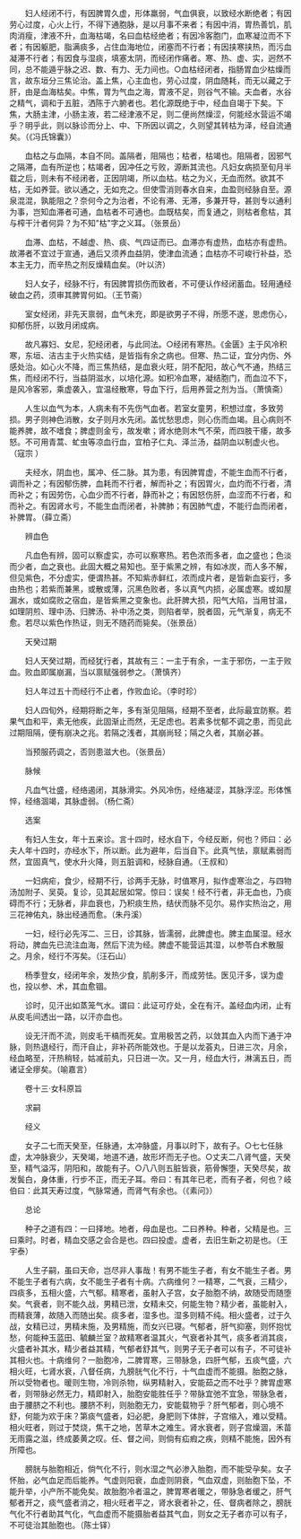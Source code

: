 <!-- { "loadSidebar": true } -->
　　妇人经闭不行，有因脾胃久虚，形体羸弱，气血俱衰，以致经水断绝者；有因劳心过度，心火上行，不得下通胞脉，是以月事不来者；有因中消，胃热善饥，肌肉消瘦，津液不升，血海枯竭，名曰血枯经绝者；有因冷客胞门，血寒凝泣而不下者；有因躯肥，脂满痰多，占住血海地位，闭塞而不行者；有因挟寒挟热，而污血凝滞不行者；有因食与湿痰，填塞太阴，而经闭作痛者。寒、热、虚、实，迥然不同，总不能遁乎脉之迟、数、有力、无力间也。○血枯经闭者，指肠胃血少枯燥而言，故东垣分三焦论治。盖上焦，心主血也，劳心过度，阴血随耗，而无以藏之于肝，由是血海枯矣。中焦，胃为气血之海，胃液不足，则谷气不输。夫血者，水谷之精气，调和于五脏，洒陈于六腑者也。若化源既绝于中，经血自竭于下矣。下焦，大肠主津，小肠主液，若二经津液不足，则二便尚然燥涩，何能经水营运不竭乎？明乎此，则以脉诊而分上、中、下所因以调之，久则望其转枯为泽，经自流通矣。（《冯氏锦囊》）

　　血枯之与血隔，本自不同。盖隔者，阻隔也；枯者，枯竭也。阻隔者，因邪气之隔滞，血有所逆也；枯竭者，因冲任之亏败，源断其流也。凡妇女病损至旬月半载之后，则未有不经闭者，正因阴竭，所以血枯。枯之为义，无血而然。欲其不枯，无如养营。欲以通之，无如充之。但使雪消则春水自来，血盈则经脉自至。源泉混混，孰能阻之？奈何今之为治者，不论有滞、无滞，多兼开导，甚则专以通利为事，岂知血滞者可通，血枯者不可通也。血既枯矣，而复通之，则枯者愈枯，其与榨干汁者何异？为不知"枯"字之义耳。（张景岳）

　　血滞、血枯，不越虚、热、痰、气四证而已。血滞亦有虚热，血枯亦有虚热。故滞者不宜过于宣通，通后又须养血益阴，使津血流通；血枯亦不可峻行补益，恐本主无力，而辛热之剂反燥精血矣。（叶以济）

　　妇人女子，经脉不行，有因脾胃损伤而致者，不可便认作经闭蓄血。轻用通经破血之药，须审其脾胃何如。（王节斋）

　　室女经闭，非先天禀弱，血气未充，即是欲男子不得，所愿不遂，思虑伤心，抑郁伤肝，以致月闭成病。

　　故凡寡妇、女尼，犯经闭者，与此同法。○经闭有寒热。《金匮》主于风冷积寒，东垣、洁古主于火热实结，是皆指有余之病也。但寒、热二证，宜分内伤、外感处治。如心火不降，而三焦热结，是血衰火旺，阴不配阳，故心气不通，热结三焦，而经闭不行，当益阴滋水，以培化源。如积冷血寒，凝结胞门，而血泣不下，是风冷客邪，乘虚袭入，宜温经散寒，导血下行，后用养营之剂为当。（萧慎斋）

　　人生以血气为本，人病未有不先伤气血者。若室女童男，积想过度，多致劳损。男子则神色消散，女子则月水先闭。盖忧愁思虑，则心伤而血竭。且心病则不能养脾，故不嗜食；脾虚则金亏，故发嗽；肾水绝则木气不荣，而四肢干痿，故多怒。不可用青蒿、虻虫等凉血行血，宜柏子仁丸、泽兰汤，益阴血以制虚火也。（寇宗 ）

　　夫经水，阴血也，属冲、任二脉。其为患，有因脾胃虚，不能生血而不行者，调而补之；有因郁伤脾，血耗而不行者，解而补之；有因胃火，血灼而不行者，清而补之；有因劳伤，心血少而不行者，静而补之；有因怒伤肝，血涩而不行者，和而补之。有因肾水亏，不能生血而闭者，补脾肺；有因肺气虚，不能行血而闭者，补脾胃。（薛立斋）

　　辨血色

　　凡血色有辨，固可以察虚实，亦可以察寒热。若色浓而多者，血之盛也；色淡而少者，血之衰也。此固大概之易知也。至于紫黑之辨，有如冰炭，而人多不解，但见紫色，不分虚实，便谓热甚。不知紫赤鲜红，浓而成片者，是皆新血妄行，多由热也；若紫而兼黑，或散或薄，沉黑色败者，多以真气内损，必属虚寒。或如屋漏水，或如腐败之宿血，是皆紫黑之变象也。此肝脾大损，阳气大陷，当用甘温，如理阴煎、理中汤、归脾汤、补中汤之类，则陷者举，脱者固，元气渐复，病无不愈。若尽以紫色作热证，则无不随药而毙矣。（张景岳）

　　天癸过期

　　妇人天癸过期，而经犹行者，其故有三：一主于有余，一主于邪伤，一主于败血。败血即属崩漏，当以禀赋强弱参之。（萧慎齐）

　　妇人年过五十而经行不止者，作败血论。（李时珍）

　　妇人四旬外，经期将断之年，多有渐见阻隔，经期不至者，此际最宜防察。若果气血和平，素无他疾，此固渐止而然，无足虑也。若素多忧郁不调之患，而见此过期阻隔，便有崩决之兆。若隔之浅者，其崩尚轻；隔之久者，其崩必甚。

　　当预服药调之，否则患滋大也。（张景岳）

　　脉候

　　凡血气壮盛，经络遏闭，其脉滑实。外风冷伤，经络凝涩，其脉浮涩。形体憔悴，经络涸竭，其脉虚弱。（杨仁斋）

　　选案

　　有妇人生女，年十五来诊。言十四时，经水自下，今经反断，何也？师曰：必夫人年十四时，亦经水下，所以断。此为避年，后当自下。此真气怯，禀赋素弱而然，宜固真气，使水升火降，则五脏调和，经脉自通。（王叔和）

　　一妇病疟，食少，经期不行，诊两手无脉，时值寒月，拟作虚寒治之，与四物汤加附子、吴萸。复诊，见其起居如常。惊曰：误矣！经不行者，非无血也，乃痰碍而不行；无脉者，非血衰也，乃积痰生热，结伏而脉不见尔。易作实热治之，用三花神佑丸，脉出经通而愈。（朱丹溪）

　　一妇，经行必先泻二、三日，诊其脉，皆濡弱，此脾虚也。脾主血属湿。经水将动，脾血先已流注血海，然后下流为经。脾虚不能营运其湿，以参苓白术散服之。月余，经行不泻矣。（汪石山）

　　杨季登女，经闭年余，发热少食，肌削多汗，而成劳怯。医见汗多，误为虚也，投以参、术，其血愈锢。

　　诊时，见汗出如蒸笼气水。谓曰：此证可疗处，全在有汗。盖经血内闭，止有从皮毛间透出一路，以汗亦血也。

　　设无汗而不流，则皮毛干槁而死矣。宜用极苦之药，以敛其血入内而下通于冲脉，则热退经行，而汗自止，非补药所能效也。于是以龙荟丸，日进三次，月余，经血略至，汗热稍轻，姑减前丸，只日进一次。又一月，经血大行，淋漓五日，而诸证全瘳矣。（喻嘉言）

　　卷十三·女科原旨

　　求嗣

　　经义

　　女子二七而天癸至，任脉通，太冲脉盛，月事以时下，故有子。○七七任脉虚，太冲脉衰少，天癸竭，地道不通，故形坏而无子也。○丈夫二八肾气盛，天癸至，精气溢泻，阴阳和，故能有子。○八八则五脏皆衰，筋骨懈堕，天癸尽矣，故发鬓白，身体重，行步不正，而无子耳。帝曰：有其年已老，而有子者，何也？岐伯曰：此其天寿过度，气脉常通，而肾气有余也。（《素问》）

　　总论

　　种子之道有四：一曰择地。地者，母血是也。二曰养种。种者，父精是也。三曰乘时。时者，精血交感之会合是也。四曰投虚。虚者，去旧生新之初是也。（王宇泰）

　　人生子嗣，虽曰天命，岂尽非人事哉！有男不能生子者，有女不能生子者。男不能生子者有六病，女不能生子者有十病。六病维何？一精寒，二气衰，三精少，四痰多，五相火盛，六气郁。精寒者，虽射入子宫，女子胎胞不纳，故随受而随堕矣。气衰者，则不能久战，男精已泄，女精未交，何能生物？精少者，虽能射入，而精衰薄，故随入而随出矣。痰多者，湿多也。湿多则精不纯。相火盛者，过于久战，女精已过，男精未施，及男精施，而女兴已寝。气郁者，肝气抑塞，则怀抱忧愁，何能种玉蓝田、毓麟兰室？故精寒者温其火，气衰者补其气，痰多者消其痰，火盛者补其水，精少者益其精，气郁者舒其气，则男子无子者可以有子，不可徒补其相火也。十病维何？一胎胞冷，二脾胃寒，三带脉急，四肝气郁，五痰气盛，六相火旺，七肾水衰，八督任病，九膀胱气化不行，十气血虚而不能摄。胎胞之脉，所以受物者也。暖则生物，冷则杀物，纵男精射入，安能茹之而不吐乎？脾胃虚寒者，则带脉必然无力，精即射入，胎胞安能胜任乎？带脉宜弛不宜急，带脉急者，由于腰脐之不利也。腰脐不利，则胎胞无力，安能载物乎？肝气郁者，则心境不舒，何能为欢于床？第痰气盛者，妇必肥，身肥则下体胖，子宫缩入，难以受精。相火旺者，则过于焚烧，焦干之地，苦草木之难生。肾水衰者，则子宫燥涸，禾苗无雨露之滋，终成萎黄之叹。任、督之间，则倘有疝瘕之疾，则精不能施，因外有所障也。

　　膀胱与胎胞相近，倘气化不行，则水湿之气必渗入胎胞，而不能受孕矣。女子怀胎，必气血足而后能养。气虚则阳衰，血虚则阴衰，气血双虚，则胎胞下坠，不能升举，小产所不能免矣。故胎胞冷者温之，脾胃寒者暖之，带脉急者缓之，肝气郁者开之，痰气盛者消之，相火旺者平之，肾水衰者补之，任、督病者除之，膀胱气化不行者助其气化，气血虚而不能摄胎者益其气血，则女之无子者亦可以有子，不可徒治其胎胞也。（陈士铎）

